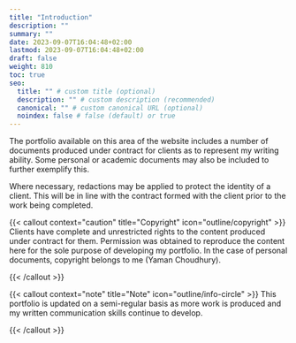```yaml
---
title: "Introduction"
description: ""
summary: ""
date: 2023-09-07T16:04:48+02:00
lastmod: 2023-09-07T16:04:48+02:00
draft: false
weight: 810
toc: true
seo:
  title: "" # custom title (optional)
  description: "" # custom description (recommended)
  canonical: "" # custom canonical URL (optional)
  noindex: false # false (default) or true
---
```


The portfolio available on this area of the website includes a number of documents produced under contract for clients as to represent my writing ability. Some personal or academic documents may also be included to further exemplify this.

Where necessary, redactions may be applied to protect the identity of a client. This will be in line with the contract formed with the client prior to the work being completed.

{{< callout context="caution" title="Copyright" icon="outline/copyright" >}}
Clients have complete and unrestricted rights to the content produced under contract for them. Permission was obtained to reproduce the content here for the sole purpose of developing my portfolio. In the case of personal documents, copyright belongs to me (Yaman Choudhury).

{{< /callout >}}

{{< callout context="note" title="Note" icon="outline/info-circle" >}}
This portfolio is updated on a semi-regular basis as more work is produced and my written communication skills continue to develop.

{{< /callout >}}

